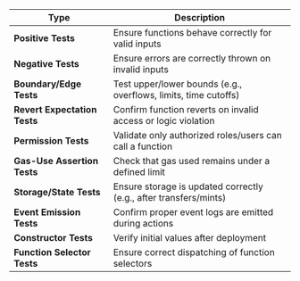 | Type                         | Description                                                       |
| ---------------------------- | ----------------------------------------------------------------- |
| **Positive Tests**           | Ensure functions behave correctly for valid inputs                |
| **Negative Tests**           | Ensure errors are correctly thrown on invalid inputs              |
| **Boundary/Edge Tests**      | Test upper/lower bounds (e.g., overflows, limits, time cutoffs)   |
| **Revert Expectation Tests** | Confirm function reverts on invalid access or logic violation     |
| **Permission Tests**         | Validate only authorized roles/users can call a function          |
| **Gas-Use Assertion Tests**  | Check that gas used remains under a defined limit                 |
| **Storage/State Tests**      | Ensure storage is updated correctly (e.g., after transfers/mints) |
| **Event Emission Tests**     | Confirm proper event logs are emitted during actions              |
| **Constructor Tests**        | Verify initial values after deployment                            |
| **Function Selector Tests**  | Ensure correct dispatching of function selectors                  |
